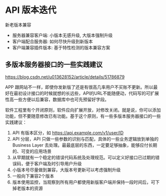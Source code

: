 # API 版本迭代

新老版本兼容
  * 服务器兼容客户端: 小版本无感升级, 大版本强制升级
  * 客户端配合服务器: 如何尽快升级到新版本
  * 客户端兼容插件版本: 基于特性检测的版本兼容方案


## 多版本服务器接口的一些实践建议

https://blog.csdn.net/u013628152/article/details/51786879

APP 跟网站不一样，即使你发新版了还是有很高几率用户不买账不更新。所以最好在最初设计接口的时候就想的长远些，API的URL不能随便动，代码写的可扩展性高一些方便以后兼容，数据库中也可先预留好字段。

软件工程里有个开闭原则，软件应向扩展开放，对修改关闭。就是说，你可以添加功能，但不要随意修改已有功能。基于这个原则，有一些多版本服务器接口的一些实践建议：

1. API 有版本区分，如 https://api.example.com/v1/user/ID
2. API 分层，API 只做一些参数的识别与匹配，具体的一些业务逻辑放到单独的 Business Layer 去处理。最最底层的东西，一定要足够抽象，能够应付长期的、可变的应用场景
3. 从早期就有一个稳定的错误代码系统及处理规范。可以定义好接口已过期的错误码，便于客户端及时引导用户升级
4. 小版本号尽量做到兼容，大版本号更新可以考虑强制升级
5. 一般向下兼容2个版本
6. 版本使用监控，当观察到所有用户都使用新版客户端并保持一段时间后，可下掉老版本的资源




